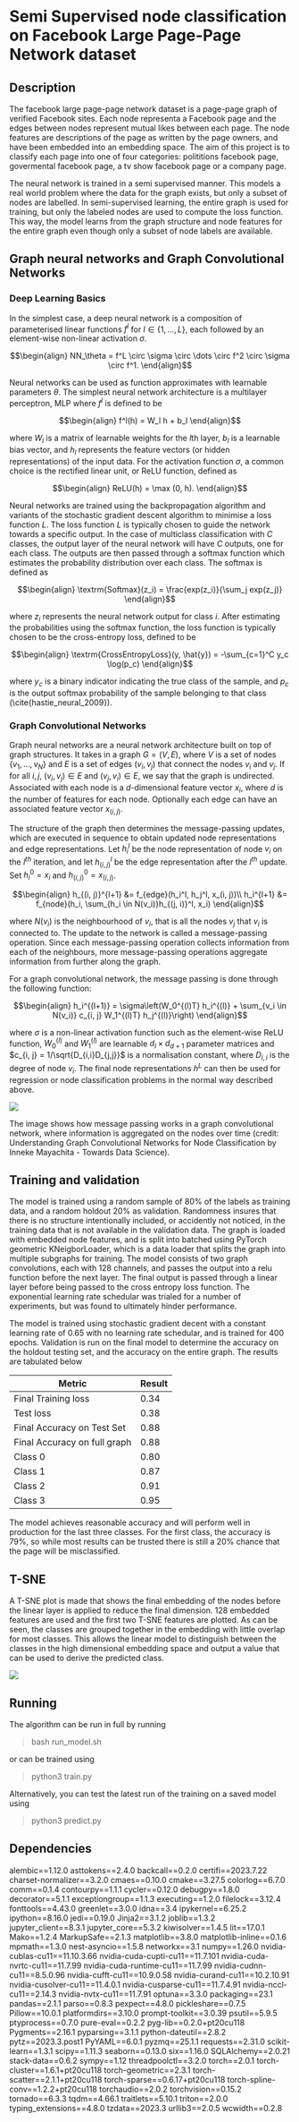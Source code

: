 # Semi Supervised node classification on Facebook Large Page-Page Network dataset
## Description
The facebook large page-page network dataset is a page-page graph of verified Facebook sites. Each node representa a Facebook page and the edges between nodes represent mutual likes between each page. The node features are descriptions of the page as written by the page owners, and have been embedded into an embedding space. The aim of this project is to classify each page into one of four categories: polititions facebook page, govermental facebook page, a tv show facebook page or a company page. 

The neural network is trained in a semi supervised manner. This models a real world problem where the data for the graph exists, but only a subset of nodes are labelled. In semi-supervised learning, the entire graph is used for training, but only the labeled nodes are used to compute the loss function. This way, the model learns from the graph structure and node features for the entire graph even though only a subset of node labels are available. 

## Graph neural networks and Graph Convolutional Networks
### Deep Learning Basics
In the simplest case, a deep neural network is a composition of parameterised linear functions $f^l$ for $l \in \{1, \dots, L\}$, each followed by an element-wise non-linear activation $\sigma$. 
```math
\begin{align}
    NN_\theta = f^L \circ \sigma \circ \dots \circ f^2 \circ \sigma \circ f^1.
\end{align}
```
Neural networks can be used as function approximates with learnable parameters $\theta$. The simplest neural network architecture is a multilayer perceptron, MLP where $f^l$ is defined to be 
```math
\begin{align}
    f^l(h) = W_l h + b_l
\end{align}
```
where $W_l$ is a matrix of learnable weights for the $l$th layer, $b_l$ is a learnable bias vector, and $h_l$ represents the feature vectors (or hidden representations) of the input data. For the activation function $\sigma$, a common choice is the rectified linear unit, or ReLU function, defined as 
```math
\begin{align}
    ReLU(h) = \max (0, h).
\end{align}
```
Neural networks are trained using the backpropagation algorithm and variants of the stochastic gradient descent algorithm to minimise a loss function $L$. The loss function $L$ is typically chosen to guide the network towards a specific output. In the case of multiclass classification with $C$ classes, the output layer of the neural network will have $C$ outputs, one for each class. The outputs are then passed through a softmax function which estimates the probability distribution over each class. The softmax is defined as
```math
\begin{align}
    \textrm{Softmax}(z_i) = \frac{exp(z_i)}{\sum_j exp(z_j)}
\end{align}
```
where $z_i$ represents the neural network output for class $i$. After estimating the probabilities using the softmax function, the loss function is typically chosen to be the cross-entropy loss, defined to be
```math
\begin{align}
    \textrm{CrossEntropyLoss}(y, \hat{y}) = -\sum_{c=1}^C y_c \log(p_c)
\end{align}
```
where $y_c$ is a binary indicator indicating the true class of the sample, and $p_c$ is the output softmax probability of the sample belonging to that class (\cite{hastie_neural_2009}).

### Graph Convolutional Networks
Graph neural networks are a neural network architecture built on top of graph structures. It takes in a graph $G = (V, E)$, where $V$ is a set of nodes $\{v_1, \dots, v_N\}$ and $E$ is a set of edges $(v_i, v_j)$ that connect the nodes $v_i$ and $v_j$. If for all $i, j$, $(v_i, v_j) \in E$ and $(v_j , v_i) \in E$, we say that the graph is undirected. Associated with each node is a $d$-dimensional feature vector $x_i$, where $d$ is the number of features for each node. Optionally each edge can have an associated feature vector $x_{(i, j)}$. 

The structure of the graph then determines the message-passing updates, which are executed in sequence to obtain updated node representations and edge representations. Let $h^l_i$ be the node representation of node $v_i$ on the $l^{th}$ iteration, and let $h^l_{(i, j)}$ be the edge representation after the $l^{th}$ update. Set $h^0_i = x_i$ and $h^0_{(i,j)} = x_{(i,j)}$.
```math
\begin{align}
    h_{(i, j)}^{l+1} &= f_{edge}(h_i^l, h_j^l, x_(i, j))\\
    h_i^{l+1} &= f_{node}(h_i, \sum_{h_i \in N(v_i)}h_{(j, i)}^l, x_i)
\end{align}
```
where $N(v_i)$ is the neighbourhood of $v_i$, that is all the nodes $v_j$ that $v_i$ is connected to. The update to the network is called a message-passing operation. Since each message-passing operation collects information from each of the neighbours, more message-passing operations aggregate information from further along the graph.

For a graph convolutional network, the message passing is done through the following function:
```math
\begin{align}
    h_i^{(l+1)} = \sigma\left(W_0^{(l)T} h_i^{(l)} + \sum_{v_i \in N(v_i)} c_{i, j} W_1^{(l)T} h_j^{(l)}\right)
\end{align}
```
where $\sigma$ is a non-linear activation function such as the element-wise ReLU function, $W_0^{(l)}$ and $W_1^{(l)}$ are learnable $d_l \times d_{d+1}$ parameter matrices and $c_{i, j} = 1/\sqrt{D_{i,i}D_{j,j}}$ is a normalisation constant, where $D_{i,i}$ is the degree of node $v_i$. The final node representations $h^L$ can then be used for regression or node classification problems in the normal way described above. 

![](https://github.com/jameslavis26/PatternAnalysis-2023/assets/59269629/377cbbc8-3557-49ee-95fb-9300405137ae)

The image shows how message passing works in a graph convolutional network, where information is aggregated on the nodes over time (credit: Understanding Graph Convolutional Networks for Node Classification by Inneke Mayachita - Towards Data Science). 

## Training and validation
The model is trained using a random sample of 80% of the labels as training data, and a random holdout 20% as validation. Randomness insures that there is no structure intentionally included, or accidently not noticed, in the training data that is not available in the validation data. The graph is loaded with embedded node features, and is split into batched using PyTorch geometric KNeigborLoader, which is a data loader that splits the graph into multiple subgraphs for training. The model consists of two graph convolutions, each with 128 channels, and passes the output into a relu function before the next layer. The final output is passed through a linear layer before being passed to the cross entropy loss function. The exponential learning rate schedular was trialed for a number of experiments, but was found to ultimately hinder performance. 

The model is trained using stochastic gradient decent with a constant learning rate of 0.65 with no learning rate schedular, and is trained for 400 epochs. Validation is run on the final model to determine the accuracy on the holdout testing set, and the accuracy on the entire graph. The results are tabulated below

| Metric | Result |
|-----|-----|
| Final Training loss | 0.34 |
| Test loss | 0.38 |
| Final Accuracy on Test Set | 0.88 |
| Final Accuracy on full graph | 0.88 |
| Class 0 | 0.80 |
| Class 1 | 0.87 |
| Class 2 | 0.91 |
| Class 3 | 0.95 |

The model achieves reasonable accuracy and will perform well in production for the last three classes. For the first class, the accuracy is 79%, so while most results can be trusted there is still a 20% chance that the page will be misclassified. 

## T-SNE
A T-SNE plot is made that shows the final embedding of the nodes before the linear layer is applied to reduce the final dimension. 128 embedded features are used and the first two T-SNE features are plotted. As can be seen, the classes are grouped together in the embedding with little overlap for most classes. This allows the linear model to distinguish between the classes in the high dimensional embedding space and output a value that can be used to derive the predicted class. 

![](figures/tsne.png)

## Running
The algorithm can be run in full by running
> bash run_model.sh

or can be trained using 
> python3 train.py

Alternatively, you can test the latest run of the training on a saved model using
> python3 predict.py

## Dependencies
alembic==1.12.0
asttokens==2.4.0
backcall==0.2.0
certifi==2023.7.22
charset-normalizer==3.2.0
cmaes==0.10.0
cmake==3.27.5
colorlog==6.7.0
comm==0.1.4
contourpy==1.1.1
cycler==0.12.0
debugpy==1.8.0
decorator==5.1.1
exceptiongroup==1.1.3
executing==1.2.0
filelock==3.12.4
fonttools==4.43.0
greenlet==3.0.0
idna==3.4
ipykernel==6.25.2
ipython==8.16.0
jedi==0.19.0
Jinja2==3.1.2
joblib==1.3.2
jupyter_client==8.3.1
jupyter_core==5.3.2
kiwisolver==1.4.5
lit==17.0.1
Mako==1.2.4
MarkupSafe==2.1.3
matplotlib==3.8.0
matplotlib-inline==0.1.6
mpmath==1.3.0
nest-asyncio==1.5.8
networkx==3.1
numpy==1.26.0
nvidia-cublas-cu11==11.10.3.66
nvidia-cuda-cupti-cu11==11.7.101
nvidia-cuda-nvrtc-cu11==11.7.99
nvidia-cuda-runtime-cu11==11.7.99
nvidia-cudnn-cu11==8.5.0.96
nvidia-cufft-cu11==10.9.0.58
nvidia-curand-cu11==10.2.10.91
nvidia-cusolver-cu11==11.4.0.1
nvidia-cusparse-cu11==11.7.4.91
nvidia-nccl-cu11==2.14.3
nvidia-nvtx-cu11==11.7.91
optuna==3.3.0
packaging==23.1
pandas==2.1.1
parso==0.8.3
pexpect==4.8.0
pickleshare==0.7.5
Pillow==10.0.1
platformdirs==3.10.0
prompt-toolkit==3.0.39
psutil==5.9.5
ptyprocess==0.7.0
pure-eval==0.2.2
pyg-lib==0.2.0+pt20cu118
Pygments==2.16.1
pyparsing==3.1.1
python-dateutil==2.8.2
pytz==2023.3.post1
PyYAML==6.0.1
pyzmq==25.1.1
requests==2.31.0
scikit-learn==1.3.1
scipy==1.11.3
seaborn==0.13.0
six==1.16.0
SQLAlchemy==2.0.21
stack-data==0.6.2
sympy==1.12
threadpoolctl==3.2.0
torch==2.0.1
torch-cluster==1.6.1+pt20cu118
torch-geometric==2.3.1
torch-scatter==2.1.1+pt20cu118
torch-sparse==0.6.17+pt20cu118
torch-spline-conv==1.2.2+pt20cu118
torchaudio==2.0.2
torchvision==0.15.2
tornado==6.3.3
tqdm==4.66.1
traitlets==5.10.1
triton==2.0.0
typing_extensions==4.8.0
tzdata==2023.3
urllib3==2.0.5
wcwidth==0.2.8
